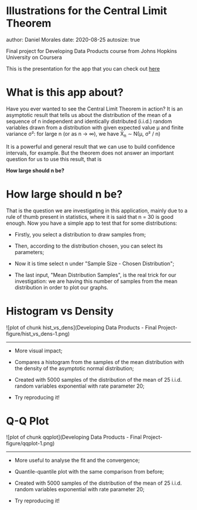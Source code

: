 Illustrations for the Central Limit Theorem
========================================================
author: Daniel Morales
date: 2020-08-25
autosize: true

Final project for Developing Data Products course from Johns Hopkins University 
on Coursera

This is the presentation for the app that you can check out
[here](https://danielmoralesx.shinyapps.io/Illustrations_for_the_Central_Limit_Theorem/)



What is this app about?
========================================================

Have you ever wanted to see the Central Limit Theorem in action? It is an 
asymptotic result that tells us about the distribution of the mean
of a sequence of n independent and identically distributed (i.i.d.) random 
variables drawn from a distribution with given expected value &mu; and finite 
variance &sigma;&sup2;: for large n (or as n &rarr; &infin;), we have 
X&#772;<sub>n</sub> &sim; N(&mu;, &sigma;&sup2; / n)

It is a powerful and general result that we can use to build confidence 
intervals, for example. But the theorem does not answer an important question 
for us to use this result, that is

**How large should n be?**

How large should n be?
========================================================

That is the question we are investigating in this application, mainly due to a 
rule of thumb present in statistics, where it is said that n = 30 is good 
enough. Now you have a simple app to test that for some distributions:

- Firstly, you select a distribution to draw samples from;

- Then, according to the distribution chosen, you can select its parameters;

- Now it is time select n under "Sample Size - Chosen Distribution";

- The last input, "Mean Distribution Samples", is the real trick for our investigation: we are having this number of samples from the mean distribution 
in order to plot our graphs.

Histogram vs Density
========================================================

![plot of chunk hist_vs_dens](Developing Data Products - Final Project-figure/hist_vs_dens-1.png)

----

- More visual impact;

- Compares a histogram from the samples of the mean distribution with the 
density of the asymptotic normal distribution;

- Created with 5000 samples of the distribution of the mean of 25 i.i.d. 
random variables exponential with rate parameter 20;

- Try reproducing it!

Q-Q Plot
========================================================

![plot of chunk qqplot](Developing Data Products - Final Project-figure/qqplot-1.png)

----

- More useful to analyse the fit and the convergence;

- Quantile-quantile plot with the same comparison from before;

- Created with 5000 samples of the distribution of the mean of 25 i.i.d. 
random variables exponential with rate parameter 20;

- Try reproducing it!

